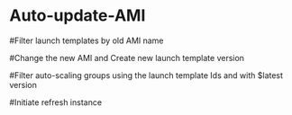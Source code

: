 # Auto-update-AMI


#Filter launch templates by old AMI name

#Change the new AMI and Create new launch template version

#Filter auto-scaling groups using the launch template Ids and with $latest version

#Initiate refresh instance

